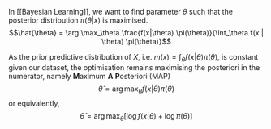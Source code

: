 In [[Bayesian Learning]], we want to find parameter $\theta$ such that the posterior distribution $\pi(\theta | x)$ is maximised.
$$\hat{\theta} = \arg \max_\theta \frac{f(x|\theta) \pi(\theta)}{\int_\theta f(x | \theta) \pi(\theta)}$$

As the prior predictive distribution of $X$, i.e. $m(x) = \int_\theta f(x | \theta) \pi(\theta)$, is constant given our dataset, the optimisation remains maximising the posteriori in the numerator, namely **M**aximum **A** **P**osteriori (MAP)
$$\hat{\theta} = \arg \max_\theta f(x|\theta) \pi(\theta)$$
or equivalently,
$$\hat{\theta} = \arg \max_\theta \left[ \log f(x|\theta) + \log \pi(\theta) \right]$$